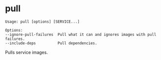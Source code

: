 <!--[metadata]>
+++
title = "pull"
description = "Pulls service images."
keywords = ["fig, composition, compose, docker, orchestration, cli,  pull"]
[menu.main]
identifier="pull.compose"
parent = "smn_compose_cli"
+++
<![end-metadata]-->

# pull

```
Usage: pull [options] [SERVICE...]

Options:
--ignore-pull-failures  Pull what it can and ignores images with pull failures.
--include-deps          Pull dependencies.
```

Pulls service images.
